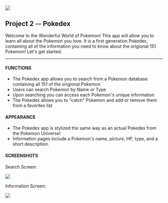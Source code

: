 # ![](https://ga-dash.s3.amazonaws.com/production/assets/logo-9f88ae6c9c3871690e33280fcf557f33.png) 

## Project 2 -- Pokedex

Welcome to the Wonderful World of Pokemon! This app will allow you to learn all about the Pokemon you love. It is a first generation Pokedex, containing all of the information you need to know about the origional 151 Pokemon! Let's get started.

---


#### FUNCTIONS

- The Pokedex app allows you to search from a Pokemon database containing all 151 of the origional Pokemon
- Users can search Pokemon by Name or Type
- Upon searching you can access each Pokemon's unique information
- The Pokedex allows you to "catch" Pokemon and add or remove them from a favorites list




#### APPEARANCE

- The Pokedex app is stylized the same way as an actual Pokedex from the Pokemon Universe!
- Information pages include a Pokemon's name, picture, HP, type, and a short description.


#### SCREENSHOTS

Search Screen:

<img src="https://raw.githubusercontent.com/william-tygret/adi-nyc-cheesecake/master/projects/project-02/ADIScreenshots/Screen%20Shot%202016-02-12%20at%2010.22.11%20AM.png?token=APwMu4qDZRrqIon6LSBgyOBYvm3S-CsEks5Wx0nPwA%3D%3D">






Information Screen:


<img src="https://raw.githubusercontent.com/william-tygret/adi-nyc-cheesecake/master/projects/project-02/ADIScreenshots/Screen%20Shot%202016-02-12%20at%2010.22.42%20AM.png?token=APwMuyyAktdWNXf2MT-5XQpOtb4sNbP0ks5Wx0oSwA%3D%3D">

